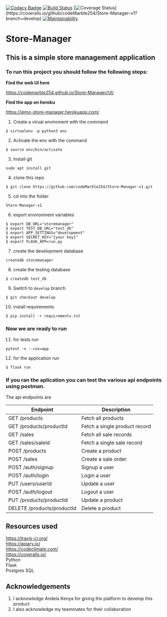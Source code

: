 [![Codacy Badge](https://api.codacy.com/project/badge/Grade/67645d217d094e27b72c90cc0656fafc)](https://app.codacy.com/app/codeMarble254/Store-Manager-v1?utm_source=github.com&utm_medium=referral&utm_content=codeMarble254/Store-Manager-v1&utm_campaign=Badge_Grade_Dashboard)
[![Build Status](https://travis-ci.org/codeMarble254/Store-Manager-v1.svg?branch=develop)](https://travis-ci.org/codeMarble254/Store-Manager-v1)
[![Coverage Status](https://coveralls.io/repos/github/codeMarble254/Store-Manager-v1/badge.svg?)](https://coveralls.io/github/codeMarble254/Store-Manager-v1?branch=develop)
[![Maintainability](https://api.codeclimate.com/v1/badges/844b5306d2d6cae17f34/maintainability)](https://codeclimate.com/github/codeMarble254/Store-Manager-v1/maintainability)

# Store-Manager
## This is a simple store management application

### To run this project you should follow the following steps: 
**Find the web UI here**  

https://codemarble254.github.io/Store-Manager/UI/ 

**Find the app on heroku**  

https://jemo-store-manager.herokuapp.com/ 

1. Create a virual enviroment with the command

```
$ virtualenv -p python3 env
```

2. Activate the env with the command

```
$ source env/bin/activate
```

3. Install git
```
sudo apt install git

```

4. clone this repo
```
$ git clone https://github.com/codeMarble254/Store-Manager-v1.git
```
5. cd into the folder 
```
Store-Manager-v1
```

6. export environment variables 
```
$ export DB_URL="storemanager"
$ export TEST_DB_URL="test_db"
$ export APP_SETTINGS="development"
$ export SECRET_KEY="{your key}"
$ export FLASK_APP=run.py
```

7. create the development database
```
createdb storemanager
```

8. create the testing database
```
$ createdb test_db
```

9. Switch to `develop` branch
```
$ git checkout develop
```

10. install requirements
```
$ pip install -r requirements.txt
```

### Now we are ready to run

11. for tests run
```
pytest -v --cov=app
```

12. for the application run  
```
$ flask run
```
### If you ran the aplication you can test the various api endpoints using postman.

The api endpoints are


| Endpoint | Description |
| --- | --- |
| GET /products | Fetch all products |
| GET /products/productId | Fetch a single product record |
| GET /sales | Fetch all sale records |
| GET /sales/saleId | Fetch a single sale record |
| POST /products | Create a product |
| POST /sales | Create a sale order |
| POST /auth/signup | Signup a user |
| POST /auth/login | Login a user |
| PUT /users/userId | Update a user |
| POST /auth/logout | Logout a user |
| PUT /products/productId | Update a product |
| DELETE /products/productId | Delete a product |


## **Resources used** 

https://travis-ci.org/ \
https://apiary.io/ \
https://codeclimate.com/ \
https://coveralls.io/ \
Python \
Flask \
Postgres SQL

## **Acknowledgements**  
1. I acknowledge Andela Kenya for giving the platform to develop this product  
1. I also acknowledge my teammates for their collaboration
